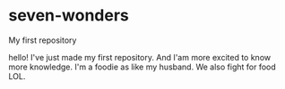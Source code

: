 # seven-wonders
My first repository

hello!
I've just made my first repository. And I'am more excited to know more knowledge.
I'm a foodie as like my husband. We also fight for food LOL.
